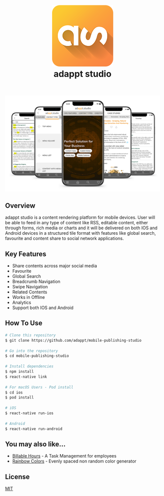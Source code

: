 <h1 align="center">
  <br>
    <img src="./media/logo.png" alt="adappt.studio" width="200">
  <br>
  adappt studio
  <br/>
  <br/>
</h1>

<p align="center"><img src="./media/hero.png" alt="adappt.studio screenshot"></p>

## Overview

adappt studio is a content rendering platform for mobile devices. User will be able to feed in any type of content like RSS, editable content, either through forms, rich media or charts and it will be delivered on both IOS and Android devices in a structured tile format with features like global search, favourite and content share to social network applications.

## Key Features

* Share contents across major social media
* Favourite
* Global Search
* Breadcrumb Navigation
* Swipe Navigation
* Related Contents
* Works in Offline
* Analytics
* Support both IOS and Android

## How To Use

```bash
# Clone this repository
$ git clone https://github.com/adappt/mobile-publishing-studio

# Go into the repository
$ cd mobile-publishing-studio

# Install dependencies
$ npm install
$ react-native link

# For macOS Users - Pod install
$ cd ios
$ pod install

# iOS
$ react-native run-ios

# Android
$ react-native run-android
```

## You may also like...
- [Billable Hours](https://github.com/adappt/billable-hours) - A Task Management for employees
- [Rainbow Colors](https://github.com/adappt/rainbow-colors) - Evenly spaced non random color generator
## License
[MIT](https://choosealicense.com/licenses/mit/)